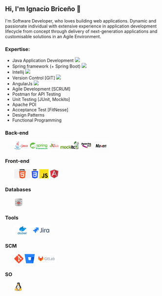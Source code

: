## Hi, I'm Ignacio Briceño 👋
I'm Software Developer, who loves building web applications. Dynamic and passionate individual with extensive experience in application development lifecycle from concept through delivery of next-generation applications and customisable solutions in an Agile Environment.

### Expertise:
- Java Application Development <img src="https://img.icons8.com/color/20/000000/java-coffee-cup-logo.png"/>
- Spring framework (+ Spring Boot) <img src="https://img.icons8.com/color/20/000000/spring-logo.png"/>
- Intellij <img src="https://img.icons8.com/color/20/000000/intellij-idea.png"/>
- Version Control [GIT] <img src="https://img.icons8.com/color/20/000000/git.png"/>
- AngularJs <img src="https://img.icons8.com/color/20/000000/angularjs.png"/>
- Agile Development [SCRUM]
- Postman for API Testing
- Unit Testing [JUnit, Mockito]
- Apache POI
- Acceptance Test [FitNesse]
- Design Patterns
- Functional Programming

### Back-end
<div style="padding-left: 30px;">
    <code><img height="30" src="https://github.com/estebanbri/estebanbri/blob/master/assets/java.jpeg"></code>
    <code><img height="30" src="https://github.com/estebanbri/estebanbri/blob/master/assets/spring.png"></code>
    <code><img height="30" src="https://github.com/estebanbri/estebanbri/blob/master/assets/junit.png"></code>
    <code><img height="30" src="https://github.com/estebanbri/estebanbri/blob/master/assets/mockito.jpg"></code>
    <code><img height="30" src="https://github.com/estebanbri/estebanbri/blob/master/assets/apache-poi.jpg"></code>
    <code><img height="30" src="https://github.com/estebanbri/estebanbri/blob/master/assets/maven.jpg"></code>
</div>

### Front-end

<p style="margin-left: 30px;">
    <code><img height="30" src="https://github.com/estebanbri/estebanbri/blob/master/assets/html.png"></code>
    <code><img height="30" src="https://github.com/estebanbri/estebanbri/blob/master/assets/css3.png"></code>
    <code><img height="30" src="https://github.com/estebanbri/estebanbri/blob/master/assets/js.png"></code>
    <code><img height="30" src="https://github.com/estebanbri/estebanbri/blob/master/assets/angularjs.png"></code>
</p>

### Databases
<p style="margin-left: 30px;">
    <code><img height="30" src="https://github.com/estebanbri/estebanbri/blob/master/assets/oracle.png"></code>
</p>

### Tools
<p style="margin-left: 30px;">
    <code><img height="30" src="https://github.com/estebanbri/estebanbri/blob/master/assets/docker.png"></code>
    <code><img height="30" src="https://github.com/estebanbri/estebanbri/blob/master/assets/jira.png"></code>
</p>

### SCM
<p style="margin-left: 30px;">
    <code><img height="30" src="https://github.com/estebanbri/estebanbri/blob/master/assets/git.png"></code>
    <code><img height="30" src="https://github.com/estebanbri/estebanbri/blob/master/assets/bitbucket.svg"></code>
    <code><img height="30" src="https://github.com/estebanbri/estebanbri/blob/master/assets/gitlab.png"></code>
</p>

### SO
<p style="margin-left: 30px;">
    <code><img height="30" src="https://github.com/estebanbri/estebanbri/blob/master/assets/linux.svg"></code>
</p>
